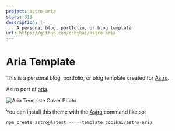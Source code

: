 ```yaml
---
project: astro-aria
stars: 313
description: |-
    A personal blog, portfolio, or blog template
url: https://github.com/ccbikai/astro-aria
---
```


# Aria Template

This is a personal blog, portfolio, or blog template created for [Astro](https://astro.build).

Astro port of [aria](https://github.com/static-templates/aria).

![Aria Template Cover Photo](https://github.com/ccbikai/astro-aria/blob/main/public/assets/images/cover.png?raw=true)

You can install this theme with the [Astro](https://astro.build) command like so:

```js
npm create astro@latest -- --template ccbikai/astro-aria
```

